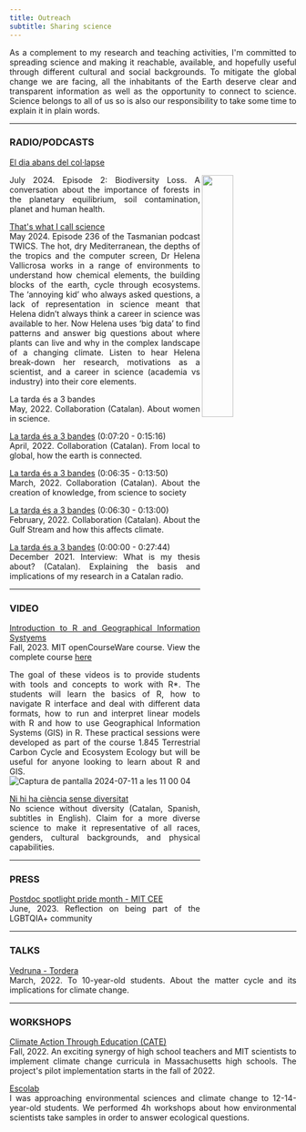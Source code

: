 ```yaml
---
title: Outreach
subtitle: Sharing science
---
```

<style>body {text-align: justify}</style>

As a complement to my research and teaching activities, I'm committed to spreading science and making it reachable, available, and hopefully useful through different cultural and social backgrounds.
To mitigate the global change we are facing, all the inhabitants of the Earth deserve clear and transparent information as well as the opportunity to connect to science. Science belongs to all of us so is also our responsibility to take some time to explain it in plain words.

---

### RADIO/PODCASTS
[El dia abans del col·lapse](https://open.spotify.com/episode/4y7CYOzeqofeORyjOJKmVx?si=FUIjcoiNTQOxhqp0ywgrtQ&nd=1&dlsi=82469db5fbfa45d0)<br>

<img align="right" width="33%" src="[https://i.sstatic.net/RJj4x.png](https://github.com/helenavallicrosa/helenavallicrosa.github.io/assets/105129252/06bc9776-6b1e-4df8-b828-bb9abd89a7b0)">
July 2024. Episode 2: Biodiversity Loss. A conversation about the importance of forests in the planetary equilibrium, soil contamination, planet and human health.<br>

[That's what I call science](https://thatsscience.org/2024/05/19/episode-236-elements-of-a-scientist/)<br>
May 2024. Episode 236 of the Tasmanian podcast TWICS. The hot, dry Mediterranean, the depths of the tropics and the computer screen, Dr Helena Vallicrosa works in a range of environments to understand how chemical elements, the building blocks of the earth, cycle through ecosystems. The ‘annoying kid’ who always asked questions, a lack of representation in science meant that Helena didn’t always think a career in science was available to her. Now Helena uses ‘big data’ to find patterns and answer big questions about where plants can live and why in the complex landscape of a changing climate. Listen to hear Helena break-down her research, motivations as a scientist, and a career in science (academia vs industry) into their core elements.

La tarda és a 3 bandes<br>
May, 2022. Collaboration (Catalan). About women in science.

[La tarda és a 3 bandes](https://radiotordera.alacarta.cat/la-tarda-es/capitol/la_tarda_es_a_3_bandes_04042022) (0:07:20 - 0:15:16)<br>
April, 2022. Collaboration (Catalan). From local to global, how the earth is connected.

[La tarda és a 3 bandes](https://radiotordera.alacarta.cat/la-tarda-es/capitol/la_tarda_es_a_3_bandes_07032022) (0:06:35 - 0:13:50)<br>
March, 2022. Collaboration (Catalan). About the creation of knowledge, from science to society

[La tarda és a 3 bandes](https://radiotordera.alacarta.cat/la-tarda-es/capitol/la_tarda_es_a_3_bandes_14022022) (0:06:30 - 0:13:00)<br>
February, 2022. Collaboration (Catalan). About the Gulf Stream and how this affects climate.

[La tarda és a 3 bandes](http://radiotordera.cat/radio/?p=96765) (0:00:00 - 0:27:44)<br>
December 2021. Interview: What is my thesis about? (Catalan). Explaining the basis and implications of my research in a Catalan radio.

---

### VIDEO

[Introduction to R and Geographical Information Systyems](https://www.youtube.com/playlist?list=PLUl4u3cNGP602LxEgWcCyo89B2Q-zg8gm)<br>
Fall, 2023. MIT openCourseWare course. View the complete course [here](https://ocw.mit.edu/courses/introduction-to-r-and-gis-fall-2023/)

The goal of these videos is to provide students with tools and concepts to work with R*. The students will learn the basics of R, how to navigate R interface and deal with different data formats, how to run and interpret linear models with R and how to use Geographical Information Systems (GIS) in R. These practical sessions were developed as part of the course 1.845 Terrestrial Carbon Cycle and Ecosystem Ecology but will be useful for anyone looking to learn about R and GIS.![Captura de pantalla 2024-07-11 a les 11 00 04](https://github.com/helenavallicrosa/helenavallicrosa.github.io/assets/105129252/65f717a5-9755-4beb-8167-b1f9c6b52815)


[Ni hi ha ciència sense diversitat](https://www.youtube.com/watch?app=desktop&v=8nn4dMdkvhI)<br>
No science without diversity (Catalan, Spanish, subtitles in English). Claim for a more diverse science to make it representative of all races, genders, 
cultural backgrounds, and physical capabilities.

---

### PRESS

[Postdoc spotlight pride month - MIT CEE](https://cee.mit.edu/helena-vallicrosa-postdoc-spotlight-pride-month/)<br>
June, 2023. Reflection on being part of the LGBTQIA+ community

---

### TALKS

[Vedruna - Tordera](https://www.vedrunatordera.org/)<br>
March, 2022. To 10-year-old students. About the matter cycle and its implications for climate change.

---

### WORKSHOPS

[Climate Action Through Education (CATE)](https://ceepr.mit.edu/cate/)<br>
Fall, 2022. An exciting synergy of high school teachers and MIT scientists to implement climate change curricula in Massachusetts high schools. The project's pilot implementation starts in the fall of 2022.

[Escolab](https://escolab.bcn.cat/en)<br>
I was approaching environmental sciences and climate change to 12-14-year-old students. We performed 4h workshops about how environmental scientists take samples 
in order to answer ecological questions.
